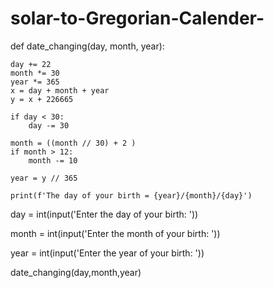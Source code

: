 # solar-to-Gregorian-Calender-
def date_changing(day, month, year):

    day += 22
    month *= 30
    year *= 365
    x = day + month + year
    y = x + 226665

    if day < 30:
        day -= 30

    month = ((month // 30) + 2 )
    if month > 12:
        month -= 10

    year = y // 365

    print(f'The day of your birth = {year}/{month}/{day}')

day = int(input('Enter the day of your birth: '))

month = int(input('Enter the month of your birth: '))

year = int(input('Enter the year of your birth: '))

date_changing(day,month,year)
